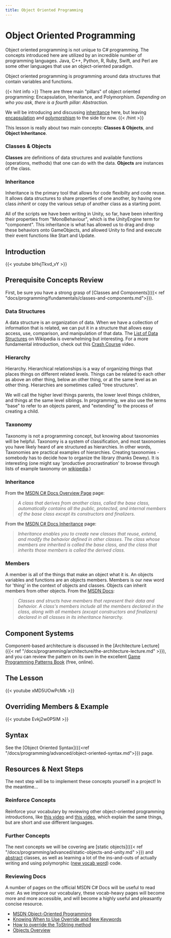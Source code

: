 ```yaml
---
title: Object Oriented Programming
---
```

# Object Oriented Programming

Object oriented programming is not unique to C# programming. The concepts introduced here are utilized by an incredible number of programming languages. Java, C++, Python, R, Ruby, Swift, and Perl are some other languages that use an object-oriented paradigm.

Object oriented programming is programming around data structures that contain variables and functions. 

{{< hint info >}}
There are three main "pillars" of object oriented programming: Encapsulation, Inheritance, and Polymorphism. 
_Depending on who you ask, there is a fourth pillar: Abstraction._

We will be introducing and discussing [inheritance](https://docs.microsoft.com/en-us/dotnet/csharp/fundamentals/object-oriented/inheritance) here, but leaving [encapsulation](https://en.wikipedia.org/wiki/Encapsulation_(computer_programming)) and [polymorphism](https://docs.microsoft.com/en-us/dotnet/csharp/fundamentals/object-oriented/polymorphism) to the side for now.
{{< /hint >}}

This lesson is really about two main concepts: **Classes & Objects**, and **Object Inheritance**.

### Classes & Objects
**Classes** are definitions of data structures and available functions (operations, methods) that one can do with the data. 
**Objects** are instances of the class.

### Inheritance
Inheritance is the primary tool that allows for code flexibilty and code reuse. It allows data structures to share properties of one another, by having one class _inherit_ or copy the various setup of another class as a starting point. 

All of the scripts we have been writing in Unity, so far, have been inheriting their properties from "MonoBehaviour", which is the UnityEngine term for "component". This inheritance is what has allowed us to drag and drop these behaviors onto GameObjects, and allowed Unity to find and execute their event functions like Start and Update. 

## Introduction
{{< youtube bHvjTkvd_vY >}}

## Prerequisite Concepts Review
First, be sure you have a strong grasp of [Classes and Components]({{< ref "docs/programming/fundamentals/classes-and-components.md">}}).
### Data Structures
A data structure is an organization of data. When we have a collection of information that is related, we can put it in a structure that allows easy access, use, comparison, and manipulation of that data. The [List of Data Structures](https://en.wikipedia.org/wiki/List_of_data_structures) on Wikipedia is overwhelming but interesting. For a more fundamental introduction, check out this [Crash Course](https://www.youtube.com/watch?v=DuDz6B4cqVc) video.

### Hierarchy
Hierarchy. Hierarchical relationships is a way of organizing things that places things on different related levels. Things can be related to each other as above an other thing, below an other thing, or at the same level as an other thing. Hierarchies are sometimes called "tree structures".

We will call the higher level things parents, the lower level things children, and things at the same level siblings. In programming, we also use the terms "base" to refer to an objects parent, and "extending" to the process of creating a child.

### Taxonomy
Taxonomy is not a programming concept, but knowing about taxonomies will be helpful. Taxonomy is a system of classification, and most taxonomies you have likely heard of are structured as hierarchies. In other words, Taxonomies are practical examples of hierarchies. Creating taxonomies - somebody has to decide how to organize the library (thanks Dewey). It is interesting (one might say 'productive procrastination' to browse through lists of example taxonomy on [wikipedia](https://en.wikipedia.org/wiki/Taxonomy).)

### Inheritance
From the [MSDN C# Docs Overview Page](https://docs.microsoft.com/en-us/dotnet/csharp/fundamentals/object-oriented/) page:
> _A class that derives from another class, called the base class, automatically contains all the public, protected, and internal members of the base class except its constructors and finalizers._

From the [MSDN C# Docs Inheritance](https://docs.microsoft.com/en-us/dotnet/csharp/fundamentals/object-oriented/inheritance) page:
> _Inheritance enables you to create new classes that reuse, extend, and modify the behavior defined in other classes. The class whose members are inherited is called the base class, and the class that inherits those members is called the derived class._

### Members
A member is all of the things that make an object what it is. An objects variables and functions are an objects members. Members is our new word for 'thing' in the context of objects and classes. Objects can inherit members from other objects. From the [MSDN Docs](https://docs.microsoft.com/en-us/dotnet/csharp/programming-guide/classes-and-structs/members):

> _Classes and structs have members that represent their data and behavior. A class's members include all the members declared in the class, along with all members (except constructors and finalizers) declared in all classes in its inheritance hierarchy._

## Component Systems
Component-based architecture is discussed in the [Architecture Lecture]({{< ref "/docs/programming/architecture/the-architecture-lecture.md" >}}), and you can review the pattern on its own in the excellent [Game Programming Patterns Book](https://gameprogrammingpatterns.com/component.html) (free, online).

## The Lesson

{{< youtube xMD5UOwPcMk >}}

## Overriding Members & Example

{{< youtube Evkj2w0P5IM >}}

## Syntax
See the [Object Oriented Syntax]({{<ref "/docs/programming/advanced/object-oriented-syntax.md">}}) page.

## Resources & Next Steps
The next step will be to implement these concepts yourself in a project! In the meantime...

### Reinforce Concepts
Reinforce your vocabulary by reviewing other object-oriented programming introductions, like [this video](https://www.youtube.com/watch?v=pTB0EiLXUC8) and [this video](https://www.youtube.com/watch?v=YcbcfkLzgvs), which explain the same things, but are short and use different languages.

### Further Concepts
The next concepts we will be covering are [static objects]({{< ref "/docs/programming/advanced/static-objects-and-unity.md" >}}) and [abstract](https://docs.microsoft.com/en-us/dotnet/csharp/language-reference/keywords/abstract) classes, as well as learning a lot of the ins-and-outs of actually writing and using polymorphic ([new vocab word](https://docs.microsoft.com/en-us/dotnet/csharp/fundamentals/object-oriented/polymorphism)) code.

### Reviewing Docs
A number of pages on the official MSDN C# Docs will be useful to read over. As we improve our vocabulary, these vocab-heavy pages will become more and more accessible, and will become a highly useful and pleasantly concise resource.
- [MSDN Object-Oriented Programming](https://docs.microsoft.com/en-us/dotnet/csharp/fundamentals/object-oriented/)
- [Knowing When to Use Override and New Keywords](https://docs.microsoft.com/en-us/dotnet/csharp/programming-guide/classes-and-structs/knowing-when-to-use-override-and-new-keywords)
- [How to override the ToString method](https://docs.microsoft.com/en-us/dotnet/csharp/programming-guide/classes-and-structs/how-to-override-the-tostring-method)
- [Objects Overview](https://docs.microsoft.com/en-us/dotnet/csharp/fundamentals/object-oriented/objects)